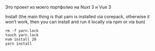 Это проект из моего портфолио на Nuxt 3 и Vue 3

Install (the main thing is that yarn is installed via corepack, otherwise it won’t work, then you can install and run it locally via npm or via bun)

```
rm -f yarn.lock
touch yarn.lock
nvm install 20
yarn install
```
